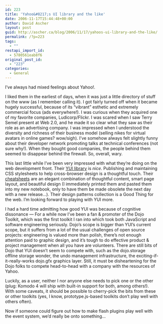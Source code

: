 ```yaml
---
id: 223
title: 'Yahoo&#8217;s UI library and the like'
date: 2006-11-17T15:44:48+00:00
author: David Ascher
layout: post
guid: http://ascher.ca/blog/2006/11/17/yahoos-ui-library-and-the-like/
permalink: /?p=223
tags:
  - ""
restapi_import_id:
  - 5780561eab8f6
original_post_id:
  - "223"
categories:
  - General
---
```

I&#8217;ve always had mixed feelings about Yahoo!.

I liked them in the earliest of days, when it was just a little directory of stuff on the www (as I remember calling it). I got fairly turned off when it became hugely successful, because of its &#8220;vibrant&#8221; esthetic and extremely commercial focus (ads everywhere!). I was curious when they acquired one of my favorite companies, Ludicorp/Flickr. I was scared when I saw Terry Semel present at Web 2.0, and he made it so clear what they saw as their role as an advertising company. I was impressed when I understood the diversity and richness of their business model (selling nikes for virtual avatars in online games? wow/sigh). I&#8217;ve somehow always felt slightly funny about their developer network promoting talks at technical conferences (not sure why!). When they bought good companies, the people behind them seemed to disappear behind the firewall. So, overall, wary.

This last little while I&#8217;ve been very impressed with what they&#8217;re doing on the web development front. Their [YUI library](http://developer.yahoo.com/yui/) is _nice_. Publishing and maintaining CSS stylesheets to help cross-browser design is a thoughtful touch. Their [cheatsheets](http://developer.yahoo.com/yui/#cheatsheets) are an elegant combination of thoughtful content, smart page layout, and beautiful design (I immediately printed them and pasted them into my new notebook, only to have them be made obsolete the next day with a new release&#8230;). Their design patterns collection is a Good Thing for the web. I&#8217;m looking forward to playing with YUI more.

I had a hard time admitting how good YUI was because of cognitive dissonance &#8212; For a while now I&#8217;ve been a fan & promoter of the Dojo Toolkit, which was the first toolkit I ran into which took both JavaScript and software engineering seriously. Dojo&#8217;s scope is bigger than YUI&#8217;s current scope, but it suffers from a lot of the usual challenges of open source projects: engineering is valued more than polish, there&#8217;s not enough attention paid to graphic design, and it&#8217;s tough to do effective product & project management when all you have are volunteers. There are still bits of Dojo that YUI doesn&#8217;t seem to compete with, such as the dojo.storage offline storage wonder, the undo management infrastructure, the exciting-if-it-really-works dojo.gfx graphics layer. Still, it must be disheartening for the Dojo folks to compete head-to-head with a company with the resources of Yahoo.

Luckily, as a user, neither I nor anyone else needs to pick one or the other (plug: Komodo 4 will ship with built-in support for both, among others!). With some caveats, it should be possible to cherry-pick the bits from these or other toolkits (yes, I know, prototype.js-based toolkits don&#8217;t play well with others often).

Now if someone could figure out how to make flash plugins play well with the event system, we&#8217;d really be onto something&#8230;